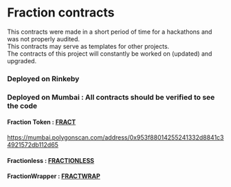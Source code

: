 # Fraction contracts

This contracts were made in a short period of time for a hackathons and was not properly audited.  
This contracts may serve as templates for other projects.  
The contracts of this project will constantly be worked on (updated) and upgraded.

### Deployed on Rinkeby

### Deployed on Mumbai : All contracts should be verified to see the code

#### Fraction Token : [FRACT](https://mumbai.polygonscan.com/address/0x953f88014255241332d8841c34921572db112d65)

https://mumbai.polygonscan.com/address/0x953f88014255241332d8841c34921572db112d65

#### Fractionless : [FRACTIONLESS](https://mumbai.polygonscan.com/address/0x953f88014255241332d8841c34921572db112d65)

#### FractionWrapper : [FRACTWRAP](https://mumbai.polygonscan.com/address/0x953f88014255241332d8841c34921572db112d65)
